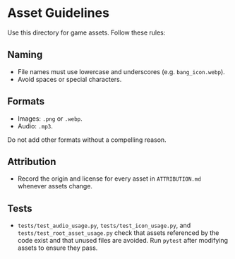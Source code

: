 # Asset Guidelines

Use this directory for game assets. Follow these rules:

## Naming
- File names must use lowercase and underscores (e.g. `bang_icon.webp`).
- Avoid spaces or special characters.

## Formats
- Images: `.png` or `.webp`.
- Audio: `.mp3`.

Do not add other formats without a compelling reason.

## Attribution
- Record the origin and license for every asset in `ATTRIBUTION.md` whenever assets change.

## Tests
- `tests/test_audio_usage.py`, `tests/test_icon_usage.py`, and `tests/test_root_asset_usage.py` check that assets referenced by the code exist and that unused files are avoided. Run `pytest` after modifying assets to ensure they pass.
